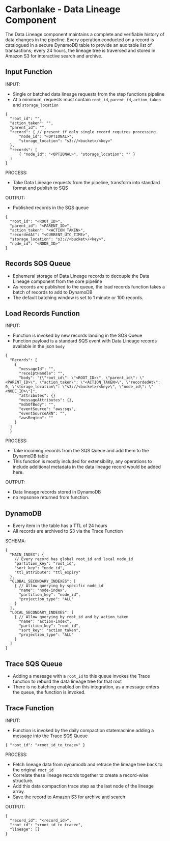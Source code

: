 # Carbonlake - Data Lineage Component

The Data Lineage component maintains a complete and verifiable history of data changes in the pipeline. Every operation conducted on a record is catalogued in a secure DynamoDB table to provide an auditable list of transactions; every 24 hours, the lineage tree is traversed and stored in Amazon S3 for interactive search and archive.

## Input Function

INPUT:
- Single or batched data lineage requests from the step functions pipeline
- At a minimum, requests must contain `root_id`, `parent_id`, `action_taken` and `storage_location`
```jsonc
{
  "root_id": "",
  "action_taken": "",
  "parent_id": "",
  "record": { // present if only single record requires processing
      "node_id": "<OPTIONAL>",
      "storage_location": "s3://<bucket>/<key>"
  },
  "records": [
      { "node_id": "<OPTIONAL>", "storage_location": "" }
  ]
}
```
PROCESS:
- Take Data Lineage requests from the pipeline, transform into standard format and publish to SQS

OUTPUT:
- Published records in the SQS queue
```jsonc
{
  "root_id": "<ROOT_ID>",
  "parent_id": "<PARENT_ID>",
  "action_taken": "<ACTION_TAKEN>",
  "recordedAt": "<CURRENT_UTC_TIME>",
  "storage_location": "s3://<bucket>/<key>",
  "node_id": "<NODE_ID>"
}
```

## Records SQS Queue

- Ephemeral storage of Data Lineage records to decouple the Data Lineage component from the core pipeline
- As records are published to the queue, the load records function takes a batch of records to add to DynamoDB
- The default batching window is set to 1 minute or 100 records.

## Load Records Function

INPUT:
- Function is invoked by new records landing in the SQS Queue
- Function payload is a standard SQS event with Data Lineage records available in the json `body`
```jsonc
{
  "Records": [
    {
      "messageId": "",
      "receiptHandle": "",
      "body": "{\"root_id\": \"<ROOT_ID>\", \"parent_id\": \"<PARENT_ID>\", \"action_taken\": \"<ACTION_TAKEN>\", \"recordedAt\": 0, \"storage_location\": \"s3://<bucket>/<key>\", \"node_id\": \"<NODE_ID>\"}",
      "attributes": {}
      "messageAttributes": {},
      "md5OfBody": "",
      "eventSource": "aws:sqs",
      "eventSourceARN": "",
      "awsRegion": ""
    }
  ]
  }
```
PROCESS:
- Take incoming records from the SQS Queue and add them to the DynamoDB table
- This function is mostly included for extensibility, any operations to include additional metadata in the data lineage record would be added here.

OUTPUT:
- Data lineage records stored in DynamoDB
- no repsonse returned from function.

## DynamoDB

- Every item in the table has a TTL of 24 hours
- All records are archived to S3 via the Trace Function

SCHEMA:
```jsonc
{
  "MAIN_INDEX": {
    // Every record has global root_id and local node_id
    "partition_key": "root_id",
    "sort_key": "node_id",
    "ttl_attribute": "ttl_expiry"
  },
  "GLOBAL_SECONDARY_INDEXES": [
    { // Allow querying by specific node_id
      "name": "node-index",
      "partition_key": "node_id",
      "projection_type": "ALL"
    }
  ],
  "LOCAL_SECONDARY_INDEXES": [
    { // Allow querying by root_id and by action_taken
      "name": "action-index",
      "partition_key": "root_id",
      "sort_key": "action_taken",
      "projection_type": "ALL"
    }
  ]
}
```

## Trace SQS Queue

- Adding a message with a `root_id` to this queue invokes the Trace function to rebuild the data lineage tree for that root
- There is no batching enabled on this integration, as a message enters the queue, the function is invoked.

## Trace Function

INPUT:
- Function is invoked by the daily compaction statemachine adding a message into the Trace SQS Queue
```jsonc
{ "root_id": "<root_id_to_trace>" }
```

PROCESS:
- Fetch lineage data from dynamodb and retrace the lineage tree back to the original `root_id`
- Correlate these lineage records together to create a record-wise structure.
- Add this data compaction trace step as the last node of the lineage array.
- Save the record to Amazon S3 for archive and search

OUTPUT:
```jsonc
{
  "record_id": "<record_id>",
  "root_id": "<root_id_to_trace>",
  "lineage": []
}
```
